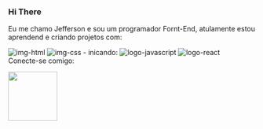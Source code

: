 ### Hi There 
Eu me chamo Jefferson e sou um programador Fornt-End, atulamente estou aprendend e criando projetos com:

<img src="https://img.shields.io/badge/HTML5-E34F26?style=for-the-badge&logo=html5&logoColor=white" alt="img-html"/>
<img src="https://img.shields.io/badge/CSS-239120?&style=for-the-badge&logo=css3&logoColor=white" alt="img-css"/>
- inicando:
<img src="https://img.shields.io/badge/JavaScript-F7DF1E?style=for-the-badge&logo=javascript&logoColor=black" alt="logo-javascript"/>
<img src="https://img.shields.io/badge/React-20232A?style=for-the-badge&logo=react&logoColor=61DAFB" alt="logo-react"/>
<br>
Conecte-se comigo:

 <a href="www.linkedin.com/in/jefferson-prudencio" target="blank"><img alingn="center" src="https://img.shields.io/badge/LinkedIn-0077B5?style=for-the-badge&logo=linkedin&logoColor=white" width="100"/></a>


